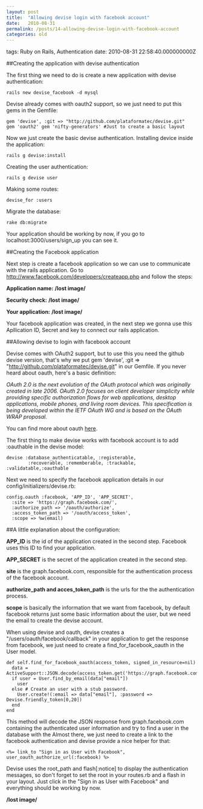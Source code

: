 ```yaml
---
layout: post
title:  "Allowing devise login with facebook account"
date:   2010-08-31
permalink: /posts/14-allowing-devise-login-with-facebook-account
categories: old
---
```


tags: Ruby on Rails, Authentication date: 2010-08-31 22:58:40.000000000Z

##Creating the application with devise authentication

The first thing we need to do is create a new application with devise authentication:

    rails new devise_facebook -d mysql

Devise already comes with oauth2 support, so we just need to put this gems in the Gemfile:

    gem 'devise', :git => "http://github.com/plataformatec/devise.git"
    gem 'oauth2' gem 'nifty-generators' #Just to create a basic layout

Now we just create the basic devise authentication.
Installing device inside the application:

    rails g devise:install

Creating the user authentication:

    rails g devise user

Making some routes:

    devise_for :users

Migrate the database:

    rake db:migrate

Your application should be working by now, if you go to localhost:3000/users/sign_up you can see it.

##Creating the Facebook application

Next step is create a facebook application so we can use to communicate with the rails application.
Go to <http://www.facebook.com/developers/createapp.php> and follow the steps:

**Application name:**
**/lost image/**

**Security check:**
**/lost image/**

**Your application:**
**/lost image/**

Your facebook application was created, in the next step we gonna use this Apllication ID, Secret and key to connect our rails application.

##Allowing devise to login with facebook account

Devise comes with OAuth2 support, but to use this you need the github devise version, that's why we put gem 'devise', :git => "http://github.com/plataformatec/devise.git" in our Gemfile.
If you never heard about oauth, here's a basic definition:

*OAuth 2.0 is the next evolution of the OAuth protocol which was originally created in late 2006. OAuth 2.0 focuses on client developer simplicity while providing specific authorization flows for web applications, desktop applications, mobile phones, and living room devices. This specification is being developed within the IETF OAuth WG and is based on the OAuth WRAP proposal.*

You can find more about oauth [here](http://oauth.net/).

The first thing to make devise works with facebook account is to add :oauthable in the devise model:

    devise :database_authenticatable, :registerable,
            :recoverable, :rememberable, :trackable, :validatable,:oauthable

Next we need to specify the facebook application details in our config/initializers/devise.rb:

    config.oauth :facebook, 'APP_ID', 'APP_SECRET',
      :site => 'https://graph.facebook.com/',
      :authorize_path => '/oauth/authorize',
      :access_token_path => '/oauth/access_token',
      :scope => %w(email)

##A little explanation about the configuration:

**APP_ID** is the id of the application created in the second step. Facebook uses this ID to find your application.

**APP_SECRET** is the secret of the application created in the second step.

**site** is the graph.facebook.com, responsible for the authentication process of the facebook account.

**authorize_path and acces_token_path** is the urls for the the authentication process.

**scope** is basically the information that we want from facebook, by default facebook returns just some basic information about the user, but we need the email to create the devise account.

When using devise and oauth, devise creates a "/users/oauth/facebook/callback" in your application to get the response from facebook, we just need to create a find_for_facebook_oauth in the User model.

    def self.find_for_facebook_oauth(access_token, signed_in_resource=nil)
      data = ActiveSupport::JSON.decode(access_token.get('https://graph.facebook.com/me?'))
      if user = User.find_by_email(data["email"])
        user
      else # Create an user with a stub password.
        User.create!(:email => data["email"], :password => Devise.friendly_token[0,20])
      end
    end

This method will decode the JSON response from graph.facebook.com containing the authenticated user information and try to find a user in the database with the
Almost there, we just need to create a link to the facebook authentication and devise provide a nice helper for that:

    <%= link_to "Sign in as User with Facebook", user_oauth_authorize_url(:facebook) %>

Devise uses the root_path and flash[:notice] to display the authentication messages, so don't forget to set the root in your routes.rb and a flash in your layout.
Just click in the "Sign in as User with Facebook" and everything should be working by now.

**/lost image/**
